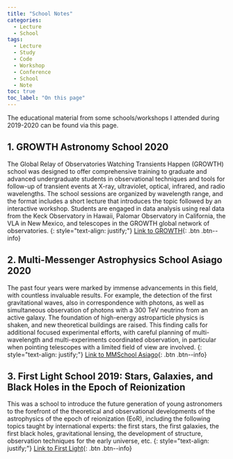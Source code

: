 ```yaml
---
title: "School Notes"
categories:
  - Lecture
  - School
tags:
  - Lecture
  - Study
  - Code
  - Workshop
  - Conference
  - School
  - Note
toc: true
toc_label: "On this page"
---
```


The educational material from some schools/workshops I attended during 2019-2020 can be found via this page.

## 1. GROWTH Astronomy School 2020

The Global Relay of Observatories Watching Transients Happen (GROWTH) school was designed to offer comprehensive training to graduate and advanced undergraduate students in observational techniques and tools for follow-up of transient events at X-ray, ultraviolet, optical, infrared, and radio wavelengths. 
The school sessions are organized by wavelength range, and the format includes a short lecture that introduces the topic followed by an interactive workshop.
Students are engaged in data analysis using real data from the Keck Observatory in Hawaii, Palomar Observatory in California, the VLA in New Mexico, and telescopes in the GROWTH global network of observatories.
{: style="text-align: justify;"}
[Link to GROWTH](http://growth.caltech.edu/growth-astro-school-2020-resources.html){: .btn .btn--info}


## 2. Multi-Messenger Astrophysics School Asiago 2020

The past four years were marked by immense advancements in this field, with countless invaluable results.
For example, the detection of the first gravitational waves, also in correspondence with photons, as well as simultaneous observation of photons with a 300 TeV neutrino from an active galaxy. 
The foundation of high-energy astroparticle physics is shaken, and new theoretical buildings are raised. 
This finding calls for additional focused experimental efforts, with careful planning of multi-wavelength and multi-experiments coordinated observation, in particular when pointing telescopes with a limited field of view are involved.
{: style="text-align: justify;"}
[Link to MMSchool Asiago](https://agenda.infn.it/event/17979/contributions/){: .btn .btn--info}


## 3. First Light School 2019: Stars, Galaxies, and Black Holes in the Epoch of Reionization

This was a school to introduce the future generation of young astronomers to the forefront of the theoretical and observational developments of the astrophysics of the epoch of reionization (EoR), including the following topics taught by international experts: the first stars, the first galaxies, the first black holes, gravitational lensing, the development of structure, observation techniques for the early universe, etc.
{: style="text-align: justify;"}
[Link to First Light](http://www.firstlight.iag.usp.br/lecture-slides/){: .btn .btn--info}